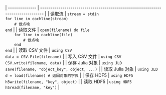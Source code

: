 
| -------------- | ------------------------------------------------------------------------------- |
| 读取流          | `stream = stdin`<br>`for line in eachline(stream)`<br>`    # 做点啥`<br>`end` |
| 读取文件        | `open(filename) do file`<br>`    for line in eachline(file)`<br>`        # 做点啥`<br>`    end`<br>`end` |
| 读取 CSV 文件   | `using CSV`<br>`data = CSV.File(filename)`                                      |
| 写入 CSV 文件   | `using CSV`<br>`CSV.write(filename, data)`                                      |
| 保存 Julia 对象 | `using JLD`<br>`save(filename, "object_key", object, ...)`                      |
| 读取 Julia 对象 | `using JLD`<br>`d = load(filename) # 返回对象的字典`                 |
| 保存 HDF5       | `using HDF5`<br>`h5write(filename, "key", object)`                              |
| 读取 HDF5       | `using HDF5`<br>`h5read(filename, "key")`                                       |
